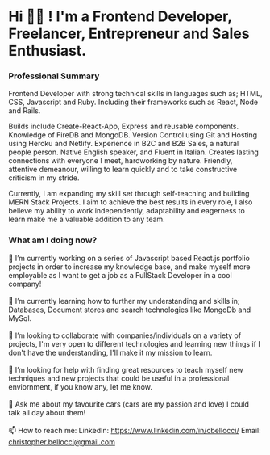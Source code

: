 <h1>Hi 👋🏽 ! I'm a Frontend Developer, Freelancer, Entrepreneur and Sales Enthusiast.</h1>

<h3>Professional Summary</h3>

<p>Frontend Developer with strong technical skills in languages such as; HTML, CSS, Javascript and Ruby. Including their frameworks such as React, Node and Rails.
  
Builds include Create-React-App, Express and reusable components. Knowledge of FireDB and MongoDB. Version Control using Git and Hosting using Heroku and Netlify.
Experience in B2C and B2B Sales, a natural people person. Native English speaker, and Fluent in Italian. Creates lasting connections with everyone I meet, hardworking by nature. Friendly, attentive demeanour, willing to learn quickly and to take constructive criticism in my stride.

Currently, I am expanding my skill set through self-teaching and building MERN Stack Projects. I aim to achieve the best results in every role, I also believe my ability to work independently, adaptability and eagerness to learn make me a valuable addition to any team.</p>

<h3>What am I doing now?</h3>

🔭 I’m currently working on a series of Javascript based React.js portfolio projects in order to increase my knowledge base, and make myself more employable as I want to get a job as a FullStack Developer in a cool company!
<br/>
<br/>
🌱 I’m currently learning how to further my understanding and skills in; Databases, Document stores and search technologies like MongoDb and MySql.
<br/>
<br/>
👯 I’m looking to collaborate with companies/individuals on a variety of projects, I'm very open to different technologies and learning new things if I don't have the understanding, I'll make it my mission to learn.
<br/>
<br/>
🤔 I’m looking for help with finding great resources to teach myself new techniques and new projects that could be useful in a professional enviornment, if you know any, let me know.
<br/>
<br/>
💬 Ask me about my favourite cars (cars are my passion and love) I could talk all day about them!
<br/>
<br/>
📫 How to reach me: LinkedIn: https://www.linkedin.com/in/cbellocci/ Email: christopher.bellocci@gmail.com
